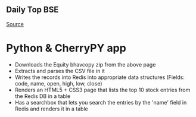 ## Daily Top BSE

[Source](https://www.bseindia.com/markets/equity/EQReports/BhavCopyDebt.aspx?expandable=3)


# Python & CherryPY app
- Downloads the Equity bhavcopy zip from the above page
- Extracts and parses the CSV file in it
- Writes the records into Redis into appropriate data structures (Fields: code, name, open, high, low, close)
- Renders an HTML5 + CSS3 page that lists the top 10 stock entries from the Redis DB in a table
- Has a searchbox that lets you search the entries by the 'name' field in Redis and renders it in a table